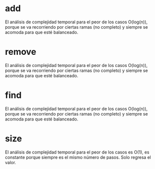 # add
El análisis de complejidad temporal para el peor de los casos O(log(n)), porque se va recorriendo por ciertas ramas (no completo) y siempre se acomoda para que esté balanceado.

# remove
El análisis de complejidad temporal para el peor de los casos O(log(n)), porque se va recorriendo por ciertas ramas (no completo) y siempre se acomoda para que esté balanceado.

# find
El análisis de complejidad temporal para el peor de los casos O(log(n)), porque se va recorriendo por ciertas ramas (no completo) y siempre se acomoda para que esté balanceado.

# size
El análisis de complejidad temporal para el peor de los casos es O(1), es constante porque siempre es el mismo número de pasos. Solo regresa el valor.